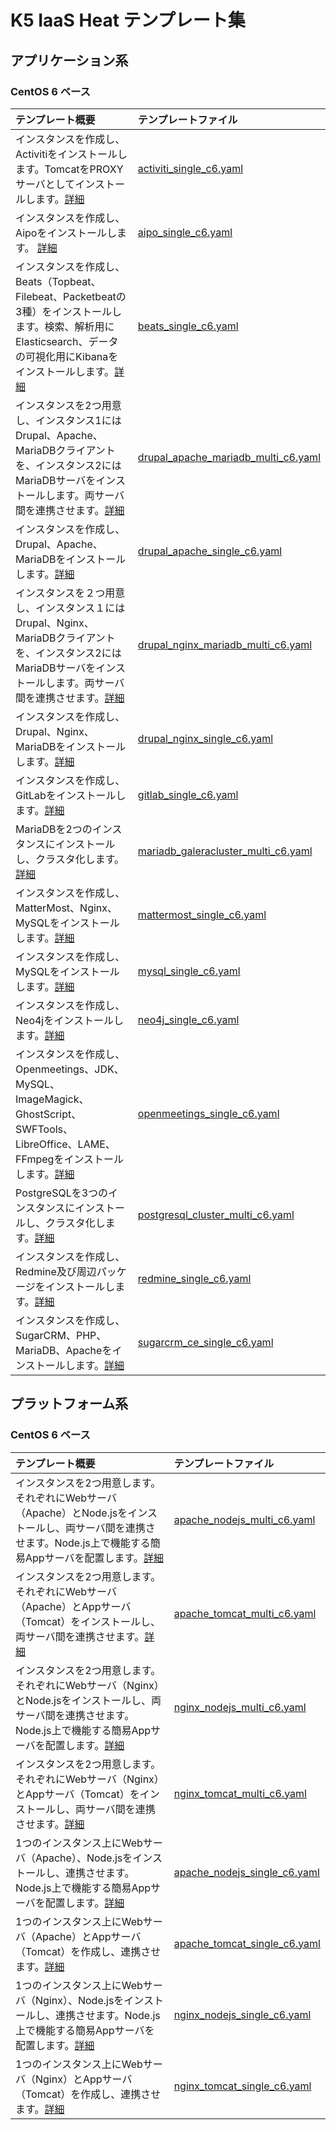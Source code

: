 # K5 IaaS Heat テンプレート集

## アプリケーション系

### CentOS 6 ベース
| テンプレート概要 | テンプレートファイル |
| :--------------- | :------------------- |
| インスタンスを作成し、Activitiをインストールします。TomcatをPROXYサーバとしてインストールします。[詳細](Applications/activiti_single_c6.yaml.md) | [activiti_single_c6.yaml](Applications/activiti_single_c6.yaml)	|
| インスタンスを作成し、Aipoをインストールします。 [詳細](Applications/aipo_single_c6.yaml.md) | [aipo_single_c6.yaml](Applications/aipo_single_c6.yaml) |
| インスタンスを作成し、Beats（Topbeat、Filebeat、Packetbeatの3種）をインストールします。検索、解析用にElasticsearch、データの可視化用にKibanaをインストールします。[詳細](Applications/beats_single_c6.yaml.md) | [beats_single_c6.yaml](Applications/beats_single_c6.yaml) |
| インスタンスを2つ用意し、インスタンス1にはDrupal、Apache、MariaDBクライアントを、インスタンス2にはMariaDBサーバをインストールします。両サーバ間を連携させます。[詳細](Applications/drupal_apache_mariadb_multi_c6.yaml.md) | [drupal_apache_mariadb_multi_c6.yaml](Applications/drupal_apache_mariadb_multi_c6.yaml) |
| インスタンスを作成し、Drupal、Apache、MariaDBをインストールします。[詳細](Applications/drupal_apache_single_c6.yaml.md) | [drupal_apache_single_c6.yaml](Applications/drupal_apache_single_c6.yaml) |
| インスタンスを２つ用意し、インスタンス１にはDrupal、Nginx、MariaDBクライアントを、インスタンス2にはMariaDBサーバをインストールします。両サーバ間を連携させます。[詳細](Applications/drupal_nginx_mariadb_multi_c6.yaml.md) | [drupal_nginx_mariadb_multi_c6.yaml](Applications/drupal_nginx_mariadb_multi_c6.yaml) |
| インスタンスを作成し、Drupal、Nginx、MariaDBをインストールします。[詳細](Applications/drupal_nginx_single_c6.yaml.md) | [drupal_nginx_single_c6.yaml](Applications/drupal_nginx_single_c6.yaml) |
| インスタンスを作成し、GitLabをインストールします。[詳細](Applications/gitlab_single_c6.yaml.md) | [gitlab_single_c6.yaml](Applications/gitlab_single_c6.yaml) |
| MariaDBを2つのインスタンスにインストールし、クラスタ化します。[詳細](Applications/mariadb_galeracluster_multi_c6.yaml.md) | [mariadb_galeracluster_multi_c6.yaml](Applications/mariadb_galeracluster_multi_c6.yaml) |
| インスタンスを作成し、MatterMost、Nginx、MySQLをインストールします。[詳細](Applications/mattermost_single_c6.yaml.md) | [mattermost_single_c6.yaml](Applications/mattermost_single_c6.yaml) |
| インスタンスを作成し、MySQLをインストールします。[詳細](Applications/mysql_single_c6.yaml.md) | [mysql_single_c6.yaml](Applications/mysql_single_c6.yaml) |
| インスタンスを作成し、Neo4jをインストールします。[詳細](Applications/neo4j_single_c6.yaml.md) | [neo4j_single_c6.yaml](Applications/neo4j_single_c6.yaml) |
| インスタンスを作成し、Openmeetings、JDK、MySQL、ImageMagick、GhostScript、SWFTools、LibreOffice、LAME、FFmpegをインストールします。[詳細](Applications/openmeetings_single_c6.yaml.md) | [openmeetings_single_c6.yaml](Applications/openmeetings_single_c6.yaml) |
| PostgreSQLを3つのインスタンスにインストールし、クラスタ化します。[詳細](Applications/postgresql_cluster_multi_c6.yaml.md) | [postgresql_cluster_multi_c6.yaml](Applications/postgresql_cluster_multi_c6.yaml) |
| インスタンスを作成し、Redmine及び周辺パッケージをインストールします。[詳細](Applications/redmine_single_c6.yaml.md) | [redmine_single_c6.yaml](Applications/redmine_single_c6.yaml) |
| インスタンスを作成し、SugarCRM、PHP、MariaDB、Apacheをインストールします。[詳細](Applications/sugarcrm_ce_single_c6.yaml.md) | [sugarcrm_ce_single_c6.yaml](Applications/sugarcrm_ce_single_c6.yaml) |

## プラットフォーム系

### CentOS 6 ベース
| テンプレート概要 | テンプレートファイル |
| :--------------- | :------------------- |
| インスタンスを2つ用意します。それぞれにWebサーバ（Apache）とNode.jsをインストールし、両サーバ間を連携させます。Node.js上で機能する簡易Appサーバを配置します。[詳細](Applications/apache_nodejs_multi_c6.yaml.md) | [apache_nodejs_multi_c6.yaml](Applications/apache_nodejs_multi_c6.yaml) |
| インスタンスを2つ用意します。それぞれにWebサーバ（Apache）とAppサーバ（Tomcat）をインストールし、両サーバ間を連携させます。[詳細](Applications/apache_tomcat_multi_c6.yaml.md) | [apache_tomcat_multi_c6.yaml](Applications/apache_tomcat_multi_c6.yaml) |
| インスタンスを2つ用意します。それぞれにWebサーバ（Nginx）とNode.jsをインストールし、両サーバ間を連携させます。Node.js上で機能する簡易Appサーバを配置します。[詳細](Applications/nginx_nodejs_multi_c6.yaml.md) | [nginx_nodejs_multi_c6.yaml](Applications/nginx_nodejs_multi_c6.yaml) |
| インスタンスを2つ用意します。それぞれにWebサーバ（Nginx）とAppサーバ（Tomcat）をインストールし、両サーバ間を連携させます。[詳細](Applications/nginx_tomcat_multi_c6.yaml.md) | [nginx_tomcat_multi_c6.yaml](Applications/nginx_tomcat_multi_c6.yaml) |
| 1つのインスタンス上にWebサーバ（Apache）、Node.jsをインストールし、連携させます。Node.js上で機能する簡易Appサーバを配置します。[詳細](Applications/apache_nodejs_single_c6.yaml.md) | [apache_nodejs_single_c6.yaml](Applications/apache_nodejs_single_c6.yaml) |
| 1つのインスタンス上にWebサーバ（Apache）とAppサーバ（Tomcat）を作成し、連携させます。[詳細](Applications/apache_tomcat_single_c6.yaml.md) | [apache_tomcat_single_c6.yaml](Applications/apache_tomcat_single_c6.yaml) |
| 1つのインスタンス上にWebサーバ（Nginx）、Node.jsをインストールし、連携させます。Node.js上で機能する簡易Appサーバを配置します。[詳細](Applications/nginx_nodejs_single_c6.yaml.md) | [nginx_nodejs_single_c6.yaml](Applications/nginx_nodejs_single_c6.yaml) |
| 1つのインスタンス上にWebサーバ（Nginx）とAppサーバ（Tomcat）を作成し、連携させます。[詳細](Applications/nginx_tomcat_single_c6.yaml.md) | [nginx_tomcat_single_c6.yaml](Applications/nginx_tomcat_single_c6.yaml) |
